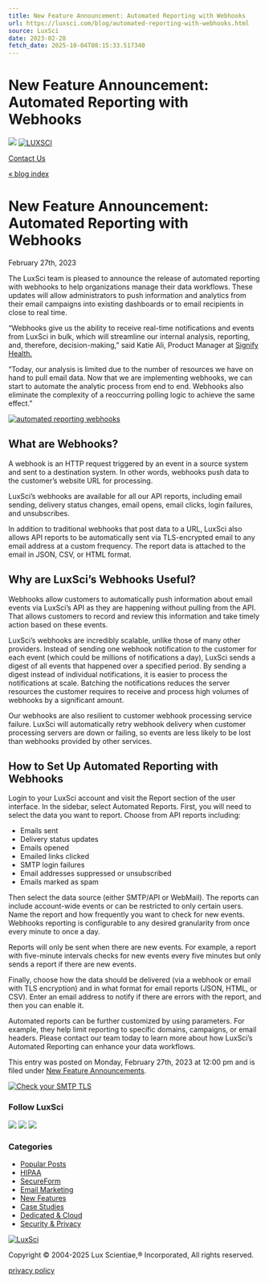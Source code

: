 ```yaml
---
title: New Feature Announcement: Automated Reporting with Webhooks
url: https://luxsci.com/blog/automated-reporting-with-webhooks.html
source: LuxSci
date: 2023-02-28
fetch_date: 2025-10-04T08:15:33.517340
---
```


# New Feature Announcement: Automated Reporting with Webhooks

[![](https://d2g355lhiymhv6.cloudfront.net/wp-content/uploads/2024/06/19153212/Horizontal-Logo-Dark.svg)](/)
[![LUXSCI](https://d2g355lhiymhv6.cloudfront.net/wp-content/uploads/2024/06/19153212/Horizontal-Logo-Dark.svg)](/)

[Contact Us](/contact-us)

[« blog index](/blog)

# New Feature Announcement: Automated Reporting with Webhooks

February 27th, 2023

The LuxSci team is pleased to announce the release of automated reporting with webhooks to help organizations manage their data workflows. These updates will allow administrators to push information and analytics from their email campaigns into existing dashboards or to email recipients in close to real time.

“Webhooks give us the ability to receive real-time notifications and events from LuxSci in bulk, which will streamline our internal analysis, reporting, and, therefore, decision-making,” said Katie Ali, Product Manager at [Signify Health.](https://www.signifyhealth.com/)

“Today, our analysis is limited due to the number of resources we have on hand to pull email data. Now that we are implementing webhooks, we can start to automate the analytic process from end to end. Webhooks also eliminate the complexity of a reoccurring polling logic to achieve the same effect.”

[![automated reporting webhooks](https://d2g355lhiymhv6.cloudfront.net/wp-content/uploads/2023/02/23103048/business-chart-visual-graphics-report-concept.jpg)](https://d2g355lhiymhv6.cloudfront.net/wp-content/uploads/2023/02/23103048/business-chart-visual-graphics-report-concept.jpg)

## What are Webhooks?

A webhook is an HTTP request triggered by an event in a source system and sent to a destination system. In other words, webhooks push data to the customer’s website URL for processing.

LuxSci’s webhooks are available for all our API reports, including email sending, delivery status changes, email opens, email clicks, login failures, and unsubscribes.

In addition to traditional webhooks that post data to a URL, LuxSci also allows API reports to be automatically sent via TLS-encrypted email to any email address at a custom frequency. The report data is attached to the email in JSON, CSV, or HTML format.

## Why are LuxSci’s Webhooks Useful?

Webhooks allow customers to automatically push information about email events via LuxSci’s API as they are happening without pulling from the API. That allows customers to record and review this information and take timely action based on these events.

LuxSci’s webhooks are incredibly scalable, unlike those of many other providers. Instead of sending one webhook notification to the customer for each event (which could be millions of notifications a day), LuxSci sends a digest of all events that happened over a specified period. By sending a digest instead of individual notifications, it is easier to process the notifications at scale. Batching the notifications reduces the server resources the customer requires to receive and process high volumes of webhooks by a significant amount.

Our webhooks are also resilient to customer webhook processing service failure. LuxSci will automatically retry webhook delivery when customer processing servers are down or failing, so events are less likely to be lost than webhooks provided by other services.

## How to Set Up Automated Reporting with Webhooks

Login to your LuxSci account and visit the Report section of the user interface. In the sidebar, select Automated Reports. First, you will need to select the data you want to report. Choose from API reports including:

* Emails sent
* Delivery status updates
* Emails opened
* Emailed links clicked
* SMTP login failures
* Email addresses suppressed or unsubscribed
* Emails marked as spam

Then select the data source (either SMTP/API or WebMail). The reports can include account-wide events or can be restricted to only certain users. Name the report and how frequently you want to check for new events. Webhooks reporting is configurable to any desired granularity from once every minute to once a day.

Reports will only be sent when there are new events. For example, a report with five-minute intervals checks for new events every five minutes but only sends a report if there are new events.

Finally, choose how the data should be delivered (via a webhook or email with TLS encryption) and in what format for email reports (JSON, HTML, or CSV). Enter an email address to notify if there are errors with the report, and then you can enable it.

Automated reports can be further customized by using parameters. For example, they help limit reporting to specific domains, campaigns, or email headers. Please contact our team today to learn more about how LuxSci’s Automated Reporting can enhance your data workflows.

This entry was posted
on Monday, February 27th, 2023 at 12:00 pm and is filed under [New Feature Announcements](https://luxsci.com/blog/category/features-and-services).

[![Check your SMTP TLS](https://djrufvackyewl.cloudfront.net/s3/design2018/Banner_Blog_TLS_Checker.jpg)](/smtp-tls-checker)

### Follow LuxSci

[![](https://djrufvackyewl.cloudfront.net/s3/design2018/Social-TW.gif)](https://www.twitter.com/LuxSci "Twitter")
[![](https://djrufvackyewl.cloudfront.net/s3/design2018/Social-FB.gif)](https://www.facebook.com/pages/Westwood-MA/LuxSci/25893114249 "Facebook")
[![](https://djrufvackyewl.cloudfront.net/s3/design2018/Social-LI.gif)](https://www.linkedin.com/company/luxsci "LinkedIn")

### Categories

* [Popular Posts](/blog/category/popular "Popular Posts")
* [HIPAA](/blog/category/hipaa-library "HIPAA")
* [SecureForm](/blog/category/secureform-2 "SecureForm")
* [Email Marketing](/blog/category/bulk-email-2 "Email Marketing")
* [New Features](/blog/category/features-and-services "New Features")
* [Case Studies](/blog/category/case-studies "Case Studies")
* [Dedicated & Cloud](/blog/category/dedicated-2 "Dedicated & Cloud")
* [Security & Privacy](/blog/category/security-and-privacy "Security & Privacy")

[![LuxSci](https://luxsci.com/images/svg/LUXSCI-Logo-WhiteBkg.svg)](/)

Copyright © 2004-2025 Lux Scientiae,® Incorporated,
All rights reserved.

[privacy policy](/extranet/privacy.html)